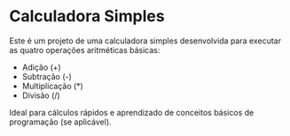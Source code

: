 # Calculadora Simples

Este é um projeto de uma calculadora simples desenvolvida para executar as quatro operações aritméticas básicas:

* Adição (+)
* Subtração (-)
* Multiplicação (*)
* Divisão (/)

Ideal para cálculos rápidos e aprendizado de conceitos básicos de programação (se aplicável).
